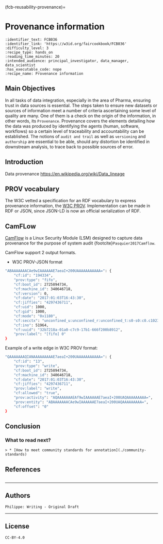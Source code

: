 (fcb-reusability-provenance)=
# Provenance information

````{panels_fairplus}
:identifier_text: FCB036
:identifier_link: 'https://w3id.org/faircookbook/FCB036'
:difficulty_level: 3
:recipe_type: hands_on
:reading_time_minutes: 20
:intended_audience: principal_investigator, data_manager, data_scientist  
:has_executable_code: nope
:recipe_name: Provenance information
```` 

<!-- 
````{panels}
:container: container-lg pb-3
:column: col-lg-3 col-md-4 col-sm-6 col-xs-12 p-1
:card: rounded

<i class="fa fa-qrcode fa-2x" style="color:#7e0038;"></i>
^^^
<h4><b>Recipe metadata</b></h4>
 identifier: <a href="">RX.X</a> 
 version: <a href="">v1.0</a>

---
<i class="fa fa-fire fa-2x" style="color:#7e0038;"></i>
^^^
<h4><b>Difficulty level</b></h4>
<i class="fa fa-fire fa-lg" style="color:#7e0038;"></i>
<i class="fa fa-fire fa-lg" style="color:#7e0038;"></i>
<i class="fa fa-fire fa-lg" style="color:#7e0038;"></i>
<i class="fa fa-fire fa-lg" style="color:lightgrey"></i>
<i class="fa fa-fire fa-lg" style="color:lightgrey"></i>

---
<i class="fas fa-clock fa-2x" style="color:#7e0038;"></i>
^^^
<h4><b>Reading Time</b></h4>
<i class="fa fa-clock fa-lg" style="color:#7e0038;"></i> 30 minutes
<h4><b>Recipe Type</b></h4>
<i class="fa fa-laptop fa-lg" style="color:#7e0038;"></i> Hands-on
<h4><b>Executable Code</b></h4>
<i class="fa fa-play-circle fa-lg" style="color:#7e0038;"></i> Yes

---
<i class="fa fa-users fa-2x" style="color:#7e0038;"></i>
^^^
<h4><b>Intended Audience</b></h4>
<p> <i class="fa fa-user-md fa-lg" style="color:#7e0038;"></i> Principal Investigator </p>
<p> <i class="fa fa-database fa-lg" style="color:#7e0038;"></i> Data Manager </p>
<p> <i class="fa fa-wrench fa-lg" style="color:#7e0038;"></i> Data Scientist </p>
````
 -->

## Main Objectives

In all tasks of data integration, especially in the area of Pharma, ensuring trust in data sources is essential. The steps taken to ensure new datasets or sources of information meet a number of criteria ascertaining some level of quality are many. One of them is a check on the origin of the information, in other words, its `Provenance`. Provenance covers the elements detailing how the data was produced by identifying the agents (human, software, workflows) so a certain level of traceability and accountability can be established. The notions of `audit and trail` as well as `versioning` and `authorship` are essential to be able, should any distortion be identified in downstream analysis, to trace back to possible sources of error.

## Introduction

Data provenance https://en.wikipedia.org/wiki/Data_lineage

## PROV vocabulary

The W3C vetted a specification for an RDF vocabulary to express provenance information, the [W3C PROV](https://www.w3.org/TR/prov-overview/). Implementation can be made in RDF or JSON, since JSON-LD is now an official serialization of RDF.


## CamFLow

[CamFlow](https://camflow.org/#output_format) is a Linux Security Module (LSM) designed to capture data provenance for the purpose of system audit {footcite}`Pasquier2017Camflow`.

CamFlow support 2 output formats.

- W3C PROV-JSON format

```bash
"ABAAAAAAACAe9wIAAAAAAE7aeaI+200UAAAAAAAAAAA=": {
    "cf:id": "194334",
    "prov:type": "fifo",
    "cf:boot_id": 2725894734,
    "cf:machine_id": 340646718,
    "cf:version": 0,
    "cf:date": "2017:01:03T16:43:30",
    "cf:jiffies": "4297436711",
    "cf:uid": 1000,
    "cf:gid": 1000,
    "cf:mode": "0x1180",
    "cf:secctx": "unconfined_u:unconfined_r:unconfined_t:s0-s0:c0.c1023",
    "cf:ino": 51964,
    "cf:uuid": "32b7218a-01a0-c7c9-17b1-666f200b8912",
    "prov:label": "[fifo] 0"
}

```



Example of a write edge in W3C PROV format:
```bash
"QAAAAAAAQIANAAAAAAAAAE7aeaI+200UAAAAAAAAAAA=": {
    "cf:id": "13",
    "prov:type": "write",
    "cf:boot_id": 2725894734,
    "cf:machine_id": 340646718,
    "cf:date": "2017:01:03T16:43:30",
    "cf:jiffies": "4297436711",
    "prov:label": "write",
    "cf:allowed": "true",
    "prov:activity": "AQAAAAAAAEAf9wIAAAAAAE7aeaI+200UAQAAAAAAAAA=",
    "prov:entity": "ABAAAAAAACAe9wIAAAAAAE7aeaI+200UAQAAAAAAAAA=",
    "cf:offset": "0"
}
```
<!-- 
## Workflow information: -->





## Conclusion

### What to read next?
	> * [How to meet community standards for annotation](./community-standards)


<!--## References

``{bibliography} ./../../_bibliography/bibliography-identifier-mapping.bib
:filter: docname in docnames
``` -->

<!-- {download}`bibliography-identifier-mapping.bib <../interoperability/bibref/bibliography-identifier-mapping.bib>` -->

## References

```{footbibliography}
```


---

## Authors

````{authors_fairplus}
Philippe: Writing - Original Draft
````


---

## License

````{license_fairplus}
CC-BY-4.0
````

